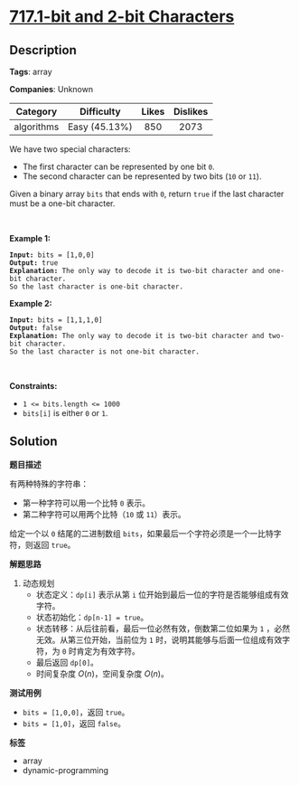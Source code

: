 # [717.1-bit and 2-bit Characters](https://leetcode.com/problems/1-bit-and-2-bit-characters/description/)

## Description

**Tags**: array

**Companies**: Unknown

|  Category  |  Difficulty   | Likes | Dislikes |
| :--------: | :-----------: | :---: | :------: |
| algorithms | Easy (45.13%) |  850  |   2073   |

<p>We have two special characters:</p>
<ul>
  <li>The first character can be represented by one bit <code>0</code>.</li>
  <li>The second character can be represented by two bits (<code>10</code> or <code>11</code>).</li>
</ul>
<p>Given a binary array <code>bits</code> that ends with <code>0</code>, return <code>true</code> if the last character must be a one-bit character.</p>
<p>&nbsp;</p>
<p><strong class="example">Example 1:</strong></p>
<pre><code><strong>Input:</strong> bits = [1,0,0]
<strong>Output:</strong> true
<strong>Explanation:</strong> The only way to decode it is two-bit character and one-bit character.
So the last character is one-bit character.</code></pre>
<p><strong class="example">Example 2:</strong></p>
<pre><code><strong>Input:</strong> bits = [1,1,1,0]
<strong>Output:</strong> false
<strong>Explanation:</strong> The only way to decode it is two-bit character and two-bit character.
So the last character is not one-bit character.</code></pre>
<p>&nbsp;</p>
<p><strong>Constraints:</strong></p>
<ul>
  <li><code>1 &lt;= bits.length &lt;= 1000</code></li>
  <li><code>bits[i]</code> is either <code>0</code> or <code>1</code>.</li>
</ul>

## Solution

**题目描述**

有两种特殊的字符串：

- 第一种字符可以用一个比特 `0` 表示。
- 第二种字符可以用两个比特（`10` 或 `11`）表示。

给定一个以 `0` 结尾的二进制数组 `bits`，如果最后一个字符必须是一个一比特字符，则返回 `true`。

**解题思路**

1. 动态规划
   - 状态定义：`dp[i]` 表示从第 `i` 位开始到最后一位的字符是否能够组成有效字符。
   - 状态初始化：`dp[n-1] = true`。
   - 状态转移：从后往前看，最后一位必然有效，倒数第二位如果为 `1` ，必然无效。从第三位开始，当前位为 `1` 时，说明其能够与后面一位组成有效字符，为 `0` 时肯定为有效字符。
   - 最后返回 `dp[0]`。
   - 时间复杂度 $O(n)$，空间复杂度 $O(n)$。

**测试用例**

- `bits = [1,0,0]`，返回 `true`。
- `bits = [1,0]`，返回 `false`。

**标签**

- array
- dynamic-programming
